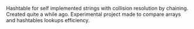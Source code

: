 Hashtable for self implemented strings with collision resolution by chaining. 
Created quite a while ago. Experimental project made to compare arrays and hashtables lookups efficiency.
